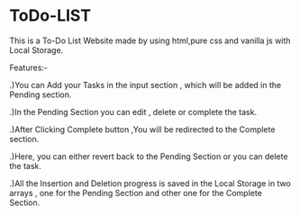 # ToDo-LIST
This is a To-Do List Website made by using html,pure css and vanilla js with Local Storage.

Features:- 

.)You can Add your Tasks in the input section , which will be added in the Pending section.

.)In the Pending Section you can edit , delete or complete the task.

.)After Clicking Complete button ,You will be redirected to the Complete section.

.)Here, you can either revert back to the Pending Section or you can delete the task.

.)All the Insertion and Deletion progress is saved in the Local Storage in two arrays , one for the Pending Section
and other one for the Complete Section.


